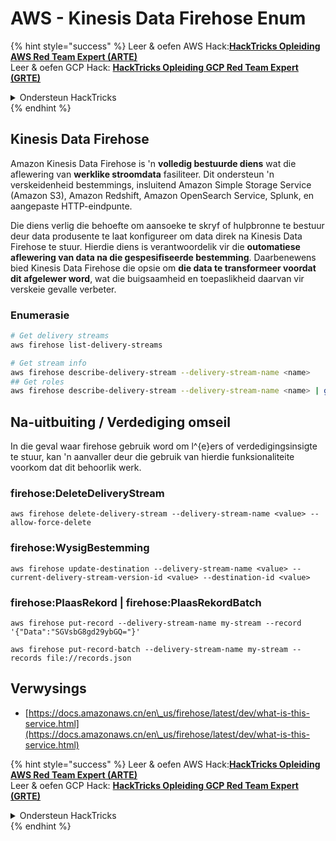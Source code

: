# AWS - Kinesis Data Firehose Enum

{% hint style="success" %}
Leer & oefen AWS Hack:<img src="/.gitbook/assets/image.png" alt="" data-size="line">[**HackTricks Opleiding AWS Red Team Expert (ARTE)**](https://training.hacktricks.xyz/courses/arte)<img src="/.gitbook/assets/image.png" alt="" data-size="line">\
Leer & oefen GCP Hack: <img src="/.gitbook/assets/image (2).png" alt="" data-size="line">[**HackTricks Opleiding GCP Red Team Expert (GRTE)**<img src="/.gitbook/assets/image (2).png" alt="" data-size="line">](https://training.hacktricks.xyz/courses/grte)

<details>

<summary>Ondersteun HackTricks</summary>

* Kontroleer die [**inskrywingsplanne**](https://github.com/sponsors/carlospolop)!
* **Sluit aan by die** 💬 [**Discord-groep**](https://discord.gg/hRep4RUj7f) of die [**telegram-groep**](https://t.me/peass) of **volg** ons op **Twitter** 🐦 [**@hacktricks\_live**](https://twitter.com/hacktricks\_live)**.**
* **Deel hacktruuks deur PR's in te dien by die** [**HackTricks**](https://github.com/carlospolop/hacktricks) en [**HackTricks Cloud**](https://github.com/carlospolop/hacktricks-cloud) github-opslag.

</details>
{% endhint %}

## Kinesis Data Firehose

Amazon Kinesis Data Firehose is 'n **volledig bestuurde diens** wat die aflewering van **werklike stroomdata** fasiliteer. Dit ondersteun 'n verskeidenheid bestemmings, insluitend Amazon Simple Storage Service (Amazon S3), Amazon Redshift, Amazon OpenSearch Service, Splunk, en aangepaste HTTP-eindpunte.

Die diens verlig die behoefte om aansoeke te skryf of hulpbronne te bestuur deur data produsente te laat konfigureer om data direk na Kinesis Data Firehose te stuur. Hierdie diens is verantwoordelik vir die **outomatiese aflewering van data na die gespesifiseerde bestemming**. Daarbenewens bied Kinesis Data Firehose die opsie om **die data te transformeer voordat dit afgelewer word**, wat die buigsaamheid en toepaslikheid daarvan vir verskeie gevalle verbeter.

### Enumerasie
```bash
# Get delivery streams
aws firehose list-delivery-streams

# Get stream info
aws firehose describe-delivery-stream --delivery-stream-name <name>
## Get roles
aws firehose describe-delivery-stream --delivery-stream-name <name> | grep -i RoleARN
```
## Na-uitbuiting / Verdediging omseil

In die geval waar firehose gebruik word om l\^{e}ers of verdedigingsinsigte te stuur, kan 'n aanvaller deur die gebruik van hierdie funksionaliteite voorkom dat dit behoorlik werk.

### firehose:DeleteDeliveryStream
```
aws firehose delete-delivery-stream --delivery-stream-name <value> --allow-force-delete
```
### firehose:WysigBestemming
```
aws firehose update-destination --delivery-stream-name <value> --current-delivery-stream-version-id <value> --destination-id <value>
```
### firehose:PlaasRekord | firehose:PlaasRekordBatch
```
aws firehose put-record --delivery-stream-name my-stream --record '{"Data":"SGVsbG8gd29ybGQ="}'

aws firehose put-record-batch --delivery-stream-name my-stream --records file://records.json
```
## Verwysings

* [https://docs.amazonaws.cn/en\_us/firehose/latest/dev/what-is-this-service.html](https://docs.amazonaws.cn/en\_us/firehose/latest/dev/what-is-this-service.html)

{% hint style="success" %}
Leer & oefen AWS Hack:<img src="/.gitbook/assets/image.png" alt="" data-size="line">[**HackTricks Opleiding AWS Red Team Expert (ARTE)**](https://training.hacktricks.xyz/courses/arte)<img src="/.gitbook/assets/image.png" alt="" data-size="line">\
Leer & oefen GCP Hack: <img src="/.gitbook/assets/image (2).png" alt="" data-size="line">[**HackTricks Opleiding GCP Red Team Expert (GRTE)**<img src="/.gitbook/assets/image (2).png" alt="" data-size="line">](https://training.hacktricks.xyz/courses/grte)

<details>

<summary>Ondersteun HackTricks</summary>

* Kontroleer die [**inskrywingsplanne**](https://github.com/sponsors/carlospolop)!
* **Sluit aan by die** 💬 [**Discord-groep**](https://discord.gg/hRep4RUj7f) of die [**telegram-groep**](https://t.me/peass) of **volg** ons op **Twitter** 🐦 [**@hacktricks\_live**](https://twitter.com/hacktricks\_live)**.**
* **Deel hacktruuks deur PR's in te dien by die** [**HackTricks**](https://github.com/carlospolop/hacktricks) en [**HackTricks Cloud**](https://github.com/carlospolop/hacktricks-cloud) github-opslag.

</details>
{% endhint %}
